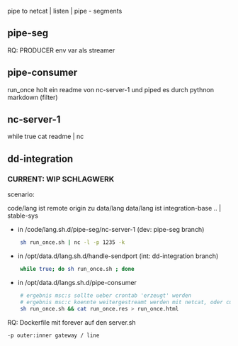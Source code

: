 pipe to netcat | listen | pipe - segments



## pipe-seg

RQ: PRODUCER env var als streamer


## pipe-consumer

run_once holt ein readme von nc-server-1 und piped es durch pythnon markdown (filter)

## nc-server-1

while true cat readme | nc

## dd-integration

### CURRENT: WIP SCHLAGWERK

scenario: 

 code/lang ist remote origin zu data/lang
 data/lang ist integration-base .. | stable-sys

- in /code/lang.sh.d/pipe-seg/nc-server-1 (dev: pipe-seg branch)
``` sh
	sh run_once.sh | nc -l -p 1235 -k
``` 

- in /opt/data.d/lang.sh.d/handle-sendport (int: dd-integration branch)
``` sh
	while true; do sh run_once.sh ; done
```

- in /opt/data.d/langs.sh.d/pipe-consumer
``` sh
	# ergebnis msc:s sollte ueber crontab 'erzeugt' werden
	# ergebnis msc:c koennte weitergestreamt werden mit netcat, oder curl.webhook (im cronjob)
	sh run_once.sh && cat run_once.res > run_once.html
```

RQ: Dockerfile mit forever auf den server.sh

	-p outer:inner gateway / line

##
